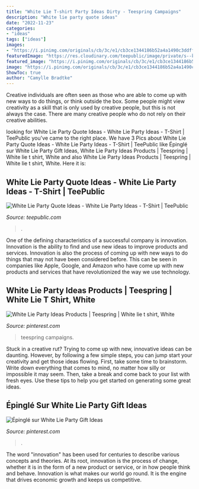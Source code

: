 ```yaml
---
title: "White Lie T-shirt Party Ideas Dirty - Teespring Campaigns"
description: "White lie party quote ideas"
date: "2022-11-23"
categories:
- "ideas"
tags: ["ideas"]
images:
- "https://i.pinimg.com/originals/cb/3c/e1/cb3ce1344186b52a4a1490c3ddff2e85.jpg"
featuredImage: "https://res.cloudinary.com/teepublic/image/private/s--kOMLJ08Z--/t_Preview/b_rgb:ffffff,c_limit,f_jpg,h_630,q_90,w_630/v1600716654/production/designs/14253920_0.jpg"
featured_image: "https://i.pinimg.com/originals/cb/3c/e1/cb3ce1344186b52a4a1490c3ddff2e85.jpg"
image: "https://i.pinimg.com/originals/cb/3c/e1/cb3ce1344186b52a4a1490c3ddff2e85.jpg"
ShowToc: true
author: "Camylle Bradtke"
---
```



Creative individuals are often seen as those who are able to come up with new ways to do things, or think outside the box. Some people might view creativity as a skill that is only used by creative people, but this is not always the case. There are many creative people who do not rely on their creative abilities.

	

		
looking for White Lie Party Quote Ideas - White Lie Party Ideas - T-Shirt | TeePublic you've came to the right place. We have 3 Pics about White Lie Party Quote Ideas - White Lie Party Ideas - T-Shirt | TeePublic like Épinglé sur White Lie Party Gift Ideas, White Lie Party Ideas Products | Teespring | White lie t shirt, White and also White Lie Party Ideas Products | Teespring | White lie t shirt, White. Here it is:
		
    
## White Lie Party Quote Ideas - White Lie Party Ideas - T-Shirt | TeePublic

<img loading=lazy src="https://res.cloudinary.com/teepublic/image/private/s--kOMLJ08Z--/t_Preview/b_rgb:ffffff,c_limit,f_jpg,h_630,q_90,w_630/v1600716654/production/designs/14253920_0.jpg" onerror="this.onerror=null;this.src='https://tse4.mm.bing.net/th?id=OIP.O9B_fISxFlACSV0reMY-BQHaHa&amp;pid=15.1';" alt="White Lie Party Quote Ideas - White Lie Party Ideas - T-Shirt | TeePublic">

_Source: teepublic.com_

>. 

	

One of the defining characteristics of a successful company is innovation. Innovation is the ability to find and use new ideas to improve products and services. Innovation is also the process of coming up with new ways to do things that may not have been considered before. This can be seen in companies like Apple, Google, and Amazon who have come up with new products and services that have revolutionized the way we use technology.

    
## White Lie Party Ideas Products | Teespring | White Lie T Shirt, White

<img loading=lazy src="https://i.pinimg.com/originals/cb/3c/e1/cb3ce1344186b52a4a1490c3ddff2e85.jpg" onerror="this.onerror=null;this.src='https://tse3.mm.bing.net/th?id=OIP.qoT1vhccOct9I053cU2mdgHaHa&amp;pid=15.1';" alt="White Lie Party Ideas Products | Teespring | White lie t shirt, White">

_Source: pinterest.com_

>teespring campaigns. 

	

Stuck in a creative rut? Trying to come up with new, innovative ideas can be daunting. However, by following a few simple steps, you can jump start your creativity and get those ideas flowing. First, take some time to brainstorm. Write down everything that comes to mind, no matter how silly or impossible it may seem. Then, take a break and come back to your list with fresh eyes. Use these tips to help you get started on generating some great ideas.

    
## Épinglé Sur White Lie Party Gift Ideas

<img loading=lazy src="https://i.pinimg.com/originals/d8/3d/d2/d83dd2513e92464f2c0be8b7e9c93d05.png" onerror="this.onerror=null;this.src='https://tse4.mm.bing.net/th?id=OIP.3RxDo2M8_MPQ7pdnSk0BPQHaJ4&amp;pid=15.1';" alt="Épinglé sur White Lie Party Gift Ideas">

_Source: pinterest.com_

>. 

	

The word "innovation" has been used for centuries to describe various concepts and theories. At its root, innovation is the process of change, whether it is in the form of a new product or service, or in how people think and behave. Innovation is what makes our world go round. It is the engine that drives economic growth and keeps us competitive.

